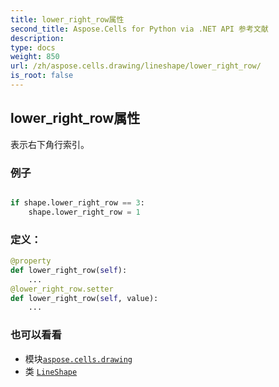 ```yaml
---
title: lower_right_row属性
second_title: Aspose.Cells for Python via .NET API 参考文献
description:
type: docs
weight: 850
url: /zh/aspose.cells.drawing/lineshape/lower_right_row/
is_root: false
---
```

## lower_right_row属性

表示右下角行索引。

### 例子

```python

if shape.lower_right_row == 3:
    shape.lower_right_row = 1

```
### 定义：
```python
@property
def lower_right_row(self):
    ...
@lower_right_row.setter
def lower_right_row(self, value):
    ...
```

### 也可以看看
* 模块[`aspose.cells.drawing`](../../)
* 类 [`LineShape`](/cells/python-net/zh/aspose.cells.drawing/lineshape)
